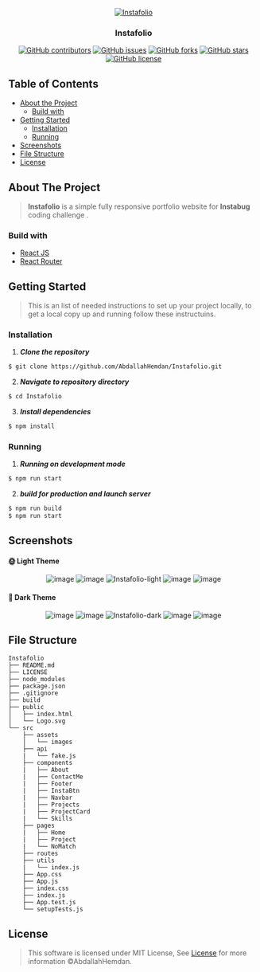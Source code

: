 <div align="center">

<a href="https://github.com/AbdallahHemdan/Instafolio" rel="noopener">
  
![Instafolio](https://user-images.githubusercontent.com/40190772/81759534-4678a000-94c5-11ea-8a02-2717608e1776.png)

</a>

</div>

<h3 align="center">Instafolio</h3>

<div align="center">

[![GitHub contributors](https://img.shields.io/github/contributors/AbdallahHemdan/Instafolio)](https://github.com/AbdallahHemdan/Instafolio/contributors)
[![GitHub issues](https://img.shields.io/github/issues/AbdallahHemdan/Instafolio)](https://github.com/AbdallahHemdan/Instafolio/issues)
[![GitHub forks](https://img.shields.io/github/forks/AbdallahHemdan/Instafolio)](https://github.com/AbdallahHemdan/Instafolio/network)
[![GitHub stars](https://img.shields.io/github/stars/AbdallahHemdan/Instafolio)](https://github.com/AbdallahHemdan/Instafolio/stargazers)
[![GitHub license](https://img.shields.io/github/license/AbdallahHemdan/Instafolio)](https://github.com/AbdallahHemdan/Instafolio/blob/master/LICENSE)

</div>

## Table of Contents

- [About the Project](#about-the-project)
  - [Build with](#build-with)
- [Getting Started](#getting-started)
  - [Installation](#installation)
  - [Running](#running)
- [Screenshots](#screenshots)
- [File Structure](#file-structure)
- [License](#license)


## About The Project
> **Instafolio** is a simple fully responsive portfolio website for **Instabug** coding challenge .

### Build with
- [React JS](https://reactjs.org/)
- [React Router](https://reacttraining.com/react-router/web/guides/quick-start)


## Getting Started
> This is an list of needed instructions to set up your project locally, to get a local copy up and running follow these instructuins.

### Installation

1. **_Clone the repository_**

```sh
$ git clone https://github.com/AbdallahHemdan/Instafolio.git
```
2. **_Navigate to repository directory_**
```sh
$ cd Instafolio
```

3. **_Install dependencies_**

```sh
$ npm install
```

### Running

1. **_Running on development mode_**
```sh
$ npm run start
```

2. **_build for production and launch server_**
```sh
$ npm run build
$ npm run start
```

## Screenshots

#### 🌞 Light Theme

<div align="center">
 
![image](https://user-images.githubusercontent.com/40190772/81760232-fd295000-94c6-11ea-9749-4178185efd3a.png)
![image](https://user-images.githubusercontent.com/40190772/81760354-46799f80-94c7-11ea-90bb-364e83337e2c.png)
![Instafolio-light](https://user-images.githubusercontent.com/40190772/81766630-c9562680-94d6-11ea-9baf-ef9aae5ebda1.png)
![image](https://user-images.githubusercontent.com/40190772/81760824-9147e700-94c8-11ea-8041-af5b191525a7.png)
![image](https://user-images.githubusercontent.com/40190772/81761087-4bd7e980-94c9-11ea-91e2-c2dabdd1e40f.png)

</div>

#### 🌙 Dark Theme

<div align="center">
 
![image](https://user-images.githubusercontent.com/40190772/81760280-1af6b500-94c7-11ea-9fe9-1c449ac32fdd.png)
![image](https://user-images.githubusercontent.com/40190772/81760324-35309300-94c7-11ea-9910-9594578ae250.png)
![Instafolio-dark](https://user-images.githubusercontent.com/40190772/81766536-9e6bd280-94d6-11ea-949e-31d2e4ad568a.png)
![image](https://user-images.githubusercontent.com/40190772/81761025-1cc17800-94c9-11ea-9a7f-e2910c3aa02d.png)
![image](https://user-images.githubusercontent.com/40190772/81761066-3d89cd80-94c9-11ea-950f-3b002a58e1c0.png)

</div>

## File Structure
                                    
    Instafolio
    ├── README.md
    ├── LICENSE
    ├── node_modules
    ├── package.json
    ├── .gitignore
    ├── build
    ├── public
    │   ├── index.html
    │   └── Logo.svg
    └── src
        ├── assets
        │   └── images
        ├── api	
        |   └── fake.js	
        ├── components	
        |   ├── About
        |   ├── ContactMe
        |   ├── Footer
        |   ├── InstaBtn
        |   ├── Navbar
        |   ├── Projects
        |   ├── ProjectCard
        |   └── Skills
        ├── pages	
        |   ├── Home	
        |   ├── Project	
        |   └── NoMatch	
        ├── routes	
        ├── utils	
        |   └── index.js	
        ├── App.css	
        ├── App.js	
        ├── index.css	
        ├── index.js	
        ├── App.test.js
        └── setupTests.js

 
## License

> This software is licensed under MIT License, See [License](https://github.com/AbdallahHemdan/Instanews/blob/master/LICENSE) for more information ©AbdallahHemdan.
